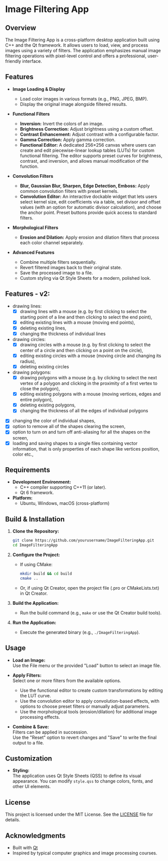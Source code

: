 # Image Filtering App

## Overview

The Image Filtering App is a cross-platform desktop application built using C++ and the Qt framework. It allows users to load, view, and process images using a variety of filters. The application emphasizes manual image filtering operations with pixel-level control and offers a professional, user-friendly interface.

## Features

- **Image Loading & Display**
  - Load color images in various formats (e.g., PNG, JPEG, BMP).
  - Display the original image alongside filtered results.
  
- **Functional Filters**
  - **Inversion:** Invert the colors of an image.
  - **Brightness Correction:** Adjust brightness using a custom offset.
  - **Contrast Enhancement:** Adjust contrast with a configurable factor.
  - **Gamma Correction:** Apply gamma correction.
  - **Functional Editor:** A dedicated 256×256 canvas where users can create and edit piecewise-linear lookup tables (LUTs) for custom functional filtering. The editor supports preset curves for brightness, contrast, and inversion, and allows manual modification of the function.

- **Convolution Filters**
  - **Blur, Gaussian Blur, Sharpen, Edge Detection, Emboss:** Apply common convolution filters with preset kernels.
  - **Convolution Editor:** An interactive dockable widget that lets users select kernel size, edit coefficients via a table, set divisor and offset values (with an option for automatic divisor calculation), and choose the anchor point. Preset buttons provide quick access to standard filters.

- **Morphological Filters**
  - **Erosion and Dilation:** Apply erosion and dilation filters that process each color channel separately.

- **Advanced Features**
  - Combine multiple filters sequentially.
  - Revert filtered images back to their original state.
  - Save the processed image to a file.
  - Custom styling via Qt Style Sheets for a modern, polished look.

## Features - v2:

- drawing lines:
  - [x] drawing lines with a mouse (e.g. by first clicking to select the starting
point of a line and then clicking to select the end point),
  - [x] editing existing lines with a mouse (moving end points),
  - [x] deleting existing lines,
  - [x] changing the thickness of individual lines
- drawing circles:
  - [x] drawing circles with a mouse (e.g. by first clicking to select the center
of a circle and then clicking on a point on the circle),
  - [x] editing existing circles with a mouse (moving circle and changing its
radius),
  - [x] deleting existing circles
- drawing polygons:
  - [x] drawing polygons with a mouse (e.g. by clicking to select the next
vertex of a polygon and clicking in the proximity of a first vertex to
close the polygon),
  - [x] editing existing polygons with a mouse (moving vertices, edges and
entire polygon),
  - [x] deleting existing polygons,
  - [x] changing the thickness of all the edges of individual polygons
- [x] changing the color of individual shapes,
- [x] option to remove all of the shapes clearing the screen,
- [x] option to turn on and turn off anti-aliasing for all the shapes on the screen,
- [x] loading and saving shapes to a single files containing vector information,
that is only properties of each shape like vertices position, color etc.,

## Requirements

- **Development Environment:**
  - C++ compiler supporting C++11 (or later).
  - Qt 6 framework.
- **Platform:**
  - Ubuntu, Windows, macOS (cross-platform)

## Build & Installation

1. **Clone the Repository:**

   ```bash
   git clone https://github.com/yourusername/ImageFilteringApp.git
   cd ImageFilteringApp
   ```

2. **Configure the Project:**
   - If using CMake:
     ```bash
     mkdir build && cd build
     cmake ..
     ```
   - Or, if using Qt Creator, open the project file (.pro or CMakeLists.txt) in Qt Creator.

3. **Build the Application:**
   - Run the build command (e.g., `make` or use the Qt Creator build tools).

4. **Run the Application:**
   - Execute the generated binary (e.g., `./ImageFilteringApp`).

## Usage

- **Load an Image:**  
  Use the File menu or the provided "Load" button to select an image file.

- **Apply Filters:**  
  Select one or more filters from the available options.  
  - Use the functional editor to create custom transformations by editing the LUT curve.  
  - Use the convolution editor to apply convolution-based effects, with options to choose preset filters or manually adjust parameters.
  - Use the morphological tools (erosion/dilation) for additional image processing effects.

- **Combine & Save:**  
  Filters can be applied in succession.  
  Use the "Reset" option to revert changes and "Save" to write the final output to a file.

## Customization

- **Styling:**  
  The application uses Qt Style Sheets (QSS) to define its visual appearance. You can modify `style.qss` to change colors, fonts, and other UI elements.

## License

This project is licensed under the MIT License. See the [LICENSE](LICENSE) file for details.

## Acknowledgments

- Built with [Qt](https://www.qt.io/)
- Inspired by typical computer graphics and image processing courses.